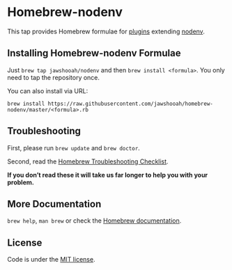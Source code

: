# Homebrew-nodenv

This tap provides Homebrew formulae for [plugins](https://github.com/OiNutter/nodenv/wiki/Plugins) extending [nodenv](https://github.com/OiNutter/nodenv).

## Installing Homebrew-nodenv Formulae
Just `brew tap jawshooah/nodenv` and then `brew install <formula>`. You only need to tap the repository once.

You can also install via URL:

```
brew install https://raw.githubusercontent.com/jawshooah/homebrew-nodenv/master/<formula>.rb
```

## Troubleshooting
First, please run `brew update` and `brew doctor`.

Second, read the [Homebrew Troubleshooting Checklist](https://github.com/Homebrew/homebrew/blob/master/share/doc/homebrew/Troubleshooting.md#troubleshooting).

**If you don’t read these it will take us far longer to help you with your problem.**

## More Documentation

`brew help`, `man brew` or check the [Homebrew documentation](https://github.com/Homebrew/homebrew/tree/master/share/doc/homebrew#readme).

## License
Code is under the [MIT license](https://github.com/jawshooah/homebrew-nodenv/tree/master/LICENSE.txt).
